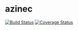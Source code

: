 # azinec
[![Build Status](https://secure.travis-ci.org/panasevich/azinec.png?branch=master)](https://travis-ci.org/panasevich/azinec)
[![Coverage Status](https://coveralls.io/repos/panasevich/azinec/badge.svg?branch=master)](https://coveralls.io/r/panasevich/azinec/?branch=master)
